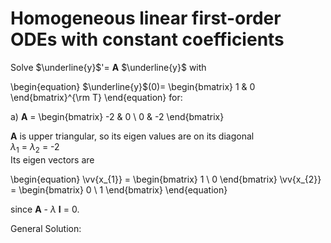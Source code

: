 # Homogeneous linear first-order ODEs with constant coefficients
Solve $\underline{y}$'= **A** $\underline{y}$ with 

\begin{equation} $\underline{y}$(0)= 
\begin{bmatrix} 1 & 0 \end{bmatrix}^{\rm T} 
\end{equation} for: 

a) **A** = \begin{bmatrix} -2 & 0 \\ 0 & -2 \end{bmatrix}

**A** is upper triangular, so its eigen values are on its diagonal \
       $\lambda_{1}$ = $\lambda_{2}$ = -2 \
Its eigen vectors are 

\begin{equation}
\vv{x_{1}} = \begin{bmatrix} 1 \\ 0  \end{bmatrix}
\vv{x_{2}} = \begin{bmatrix} 0  \\  1  \end{bmatrix}
\end{equation}

since **A** - $\lambda$ **I** = 0. 

General Solution: 

